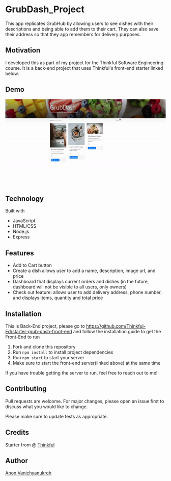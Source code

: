 # GrubDash_Project

This app replicates GrubHub by allowing users to see dishes with their descriptions and being able to add them to their cart. They can also save their address so that they app remembers for delivery purposes.

## Motivation

I developed this as part of my project for the Thinkful Software Engineering course. It is a back-end project that uses Thinkful's front-end starter linked below.

## Demo

![](./gif/gif-grubdash.gif)

## Technology

Built with

- JavaScript
- HTML/CSS
- Node.js
- Express

## Features

- Add to Cart button
- Create a dish allows user to add a name, description, image url, and price
- Dashboard that displays current orders and dishes (in the future, dashboard will not be visible to all users, only owners)
- Check out feature: allows user to add delivery address, phone number, and displays items, quantity and total price

## Installation

This is Back-End project, please go to https://github.com/Thinkful-Ed/starter-grub-dash-front-end and follow the installation guide to get the Front-End to run

1. Fork and clone this repository
2. Run `npm install` to install project dependencies
3. Run `npm start` to start your server
4. Make sure to start the front-end server(linked above) at the same time

If you have trouble getting the server to run, feel free to reach out to me!

## Contributing

Pull requests are welcome. For major changes, please open an issue first to discuss what you would like to change.

Please make sure to update tests as appropriate.

## Credits

Starter from @ [Thinkful](https://github.com/Thinkful-Ed)

## Author

[Anon Vanichyanukroh](https://github.com/avthedev)
